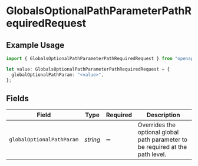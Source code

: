 # GlobalsOptionalPathParameterPathRequiredRequest

## Example Usage

```typescript
import { GlobalsOptionalPathParameterPathRequiredRequest } from "openapi/sdk/models/operations";

let value: GlobalsOptionalPathParameterPathRequiredRequest = {
  globalOptionalPathParam: "<value>",
};
```

## Fields

| Field                                                                           | Type                                                                            | Required                                                                        | Description                                                                     |
| ------------------------------------------------------------------------------- | ------------------------------------------------------------------------------- | ------------------------------------------------------------------------------- | ------------------------------------------------------------------------------- |
| `globalOptionalPathParam`                                                       | *string*                                                                        | :heavy_minus_sign:                                                              | Overrides the optional global path parameter to be required at the<br/>path level.<br/> |